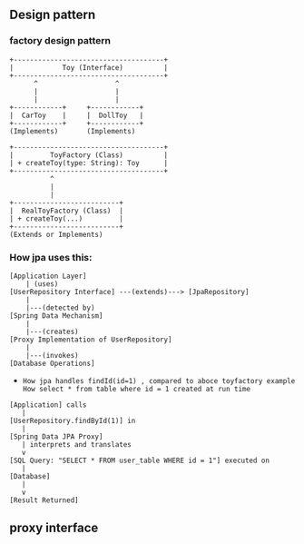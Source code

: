 ## Design pattern

### factory design pattern
```
+-------------------------------------+
|            Toy (Interface)          |
+-------------------------------------+
      ^                   ^
      |                   |
      |                   |
+------------+     +------------+
|  CarToy    |     |  DollToy   |
+------------+     +------------+
(Implements)       (Implements)

+-------------------------------------+
|         ToyFactory (Class)          |
| + createToy(type: String): Toy      |
+-------------------------------------+
          ^
          |
          |
+--------------------------+
|  RealToyFactory (Class)  |
| + createToy(...)         |
+--------------------------+
(Extends or Implements)

```

### How jpa uses this:
```
[Application Layer]
    | (uses)
[UserRepository Interface] ---(extends)---> [JpaRepository]
    |
    |---(detected by)
[Spring Data Mechanism]
    |
    |---(creates)
[Proxy Implementation of UserRepository]
    |
    |---(invokes)
[Database Operations]

```

- ```
  How jpa handles findId(id=1) , compared to aboce toyfactory example
  How select * from table where id = 1 created at run time
  ```
```
[Application] calls
   |
[UserRepository.findById(1)] in
   |
[Spring Data JPA Proxy]
   | interprets and translates
   v
[SQL Query: "SELECT * FROM user_table WHERE id = 1"] executed on
   |
[Database]
   |
   v
[Result Returned]

```

## proxy interface
